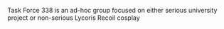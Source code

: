 Task Force 338 is an ad-hoc group focused on either serious university project or non-serious Lycoris Recoil cosplay
